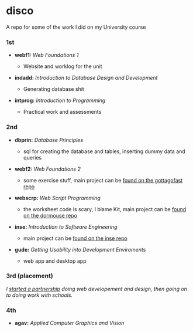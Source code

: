 # disco

A repo for some of the work I did on my University course

### 1st

  + **webf1:** _Web Foundations 1_
    + Website and worklog for the unit

  + **indadd:** _Introduction to Database Design and Development_
    + Generating database shit

  + **intprog:** _Introduction to Programming_
    + Practical work and assessments

### 2nd

  + **dbprin:** _Database Principles_
    + sql for creating the database and tables, inserting dummy data and queries

  + **webf2:** _Web Foundations 2_
    + some exercise stuff, main project can be [found on the gottagofast repo](http://github.com/zaccolley/gottagofast)

  + **webscrp:** _Web Script Programming_
    + the worksheet code is scary, I blame Kit, main project can be [found on the dormouse repo](http://github.com/zaccolley/dormouse)
  
  + **inse:** _Introduction to Software Engineering_
    + main project can be [found on the inse repo](http://github.com/zaccolley/inse)
  
  + **gude:** _Getting Usability into Development Enviroments_
    + web app and desktop app

### 3rd (placement)

_I [started a partnership](http://rosedigital.co.uk) doing web developement and design, then going on to doing work with schools._

### 4th

+ **agav:** _Applied Computer Graphics and Vision_
